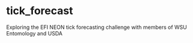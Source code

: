 # tick_forecast
Exploring the EFI NEON tick forecasting challenge with members of WSU Entomology and USDA
